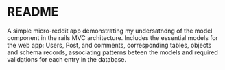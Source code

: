 # README

A simple micro-reddit app demonstrating my undersatndng of the model component in the rails MVC architecture. Includes the essential models for the web app: Users, Post, and comments, corresponding tables, objects and schema records, associating patterns beteen the models and required validations for each entry in the database.
